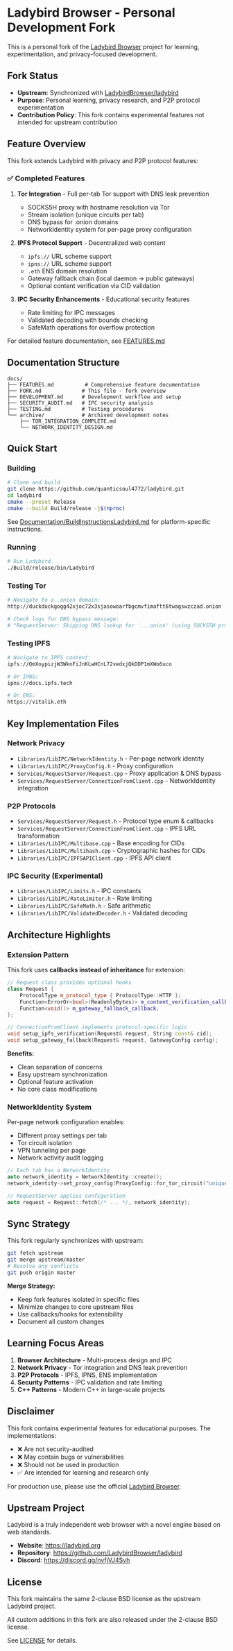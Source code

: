 # Ladybird Browser - Personal Development Fork

This is a personal fork of the [Ladybird Browser](https://github.com/LadybirdBrowser/ladybird) project for learning, experimentation, and privacy-focused development.

## Fork Status

- **Upstream**: Synchronized with [LadybirdBrowser/ladybird](https://github.com/LadybirdBrowser/ladybird)
- **Purpose**: Personal learning, privacy research, and P2P protocol experimentation
- **Contribution Policy**: This fork contains experimental features not intended for upstream contribution

## Feature Overview

This fork extends Ladybird with privacy and P2P protocol features:

### ✅ Completed Features

1. **Tor Integration** - Full per-tab Tor support with DNS leak prevention
   - SOCKS5H proxy with hostname resolution via Tor
   - Stream isolation (unique circuits per tab)
   - DNS bypass for .onion domains
   - NetworkIdentity system for per-page proxy configuration

2. **IPFS Protocol Support** - Decentralized web content
   - `ipfs://` URL scheme support
   - `ipns://` URL scheme support
   - `.eth` ENS domain resolution
   - Gateway fallback chain (local daemon → public gateways)
   - Optional content verification via CID validation

3. **IPC Security Enhancements** - Educational security features
   - Rate limiting for IPC messages
   - Validated decoding with bounds checking
   - SafeMath operations for overflow protection

For detailed feature documentation, see [FEATURES.md](FEATURES.md)

## Documentation Structure

```
docs/
├── FEATURES.md          # Comprehensive feature documentation
├── FORK.md             # This file - fork overview
├── DEVELOPMENT.md      # Development workflow and setup
├── SECURITY_AUDIT.md   # IPC security analysis
├── TESTING.md          # Testing procedures
└── archive/            # Archived development notes
    ├── TOR_INTEGRATION_COMPLETE.md
    └── NETWORK_IDENTITY_DESIGN.md
```

## Quick Start

### Building

```bash
# Clone and build
git clone https://github.com/quanticsoul4772/ladybird.git
cd ladybird
cmake --preset Release
cmake --build Build/release -j$(nproc)
```

See [Documentation/BuildInstructionsLadybird.md](../Documentation/BuildInstructionsLadybird.md) for platform-specific instructions.

### Running

```bash
# Run Ladybird
./Build/release/bin/Ladybird
```

### Testing Tor

```bash
# Navigate to a .onion domain:
http://duckduckgogg42xjoc72x3sjasowoarfbgcmvfimaftt6twagswzczad.onion

# Check logs for DNS bypass message:
# "RequestServer: Skipping DNS lookup for '...onion' (using SOCKS5H proxy - DNS via Tor)"
```

### Testing IPFS

```bash
# Navigate to IPFS content:
ipfs://QmXoypizjW3WknFiJnKLwHCnL72vedxjQkDDP1mXWo6uco

# Or IPNS:
ipns://docs.ipfs.tech

# Or ENS:
https://vitalik.eth
```

## Key Implementation Files

### Network Privacy
- `Libraries/LibIPC/NetworkIdentity.h` - Per-page network identity
- `Libraries/LibIPC/ProxyConfig.h` - Proxy configuration
- `Services/RequestServer/Request.cpp` - Proxy application & DNS bypass
- `Services/RequestServer/ConnectionFromClient.cpp` - NetworkIdentity integration

### P2P Protocols
- `Services/RequestServer/Request.h` - Protocol type enum & callbacks
- `Services/RequestServer/ConnectionFromClient.cpp` - IPFS URL transformation
- `Libraries/LibIPC/Multibase.cpp` - Base encoding for CIDs
- `Libraries/LibIPC/Multihash.cpp` - Cryptographic hashes for CIDs
- `Libraries/LibIPC/IPFSAPIClient.cpp` - IPFS API client

### IPC Security (Experimental)
- `Libraries/LibIPC/Limits.h` - IPC constants
- `Libraries/LibIPC/RateLimiter.h` - Rate limiting
- `Libraries/LibIPC/SafeMath.h` - Safe arithmetic
- `Libraries/LibIPC/ValidatedDecoder.h` - Validated decoding

## Architecture Highlights

### Extension Pattern

This fork uses **callbacks instead of inheritance** for extension:

```cpp
// Request class provides optional hooks
class Request {
    ProtocolType m_protocol_type { ProtocolType::HTTP };
    Function<ErrorOr<bool>(ReadonlyBytes)> m_content_verification_callback;
    Function<void()> m_gateway_fallback_callback;
};

// ConnectionFromClient implements protocol-specific logic
void setup_ipfs_verification(Request& request, String const& cid);
void setup_gateway_fallback(Request& request, GatewayConfig config);
```

**Benefits:**
- Clean separation of concerns
- Easy upstream synchronization
- Optional feature activation
- No core class modifications

### NetworkIdentity System

Per-page network configuration enables:
- Different proxy settings per tab
- Tor circuit isolation
- VPN tunneling per page
- Network activity audit logging

```cpp
// Each tab has a NetworkIdentity
auto network_identity = NetworkIdentity::create();
network_identity->set_proxy_config(ProxyConfig::for_tor_circuit("unique-id"));

// RequestServer applies configuration
auto request = Request::fetch(/* ... */, network_identity);
```

## Sync Strategy

This fork regularly synchronizes with upstream:

```bash
git fetch upstream
git merge upstream/master
# Resolve any conflicts
git push origin master
```

**Merge Strategy:**
- Keep fork features isolated in specific files
- Minimize changes to core upstream files
- Use callbacks/hooks for extensibility
- Document all custom changes

## Learning Focus Areas

1. **Browser Architecture** - Multi-process design and IPC
2. **Network Privacy** - Tor integration and DNS leak prevention
3. **P2P Protocols** - IPFS, IPNS, ENS implementation
4. **Security Patterns** - IPC validation and rate limiting
5. **C++ Patterns** - Modern C++ in large-scale projects

## Disclaimer

This fork contains experimental features for educational purposes. The implementations:

- ❌ Are not security-audited
- ❌ May contain bugs or vulnerabilities
- ❌ Should not be used in production
- ✅ Are intended for learning and research only

For production use, please use the official [Ladybird Browser](https://github.com/LadybirdBrowser/ladybird).

## Upstream Project

Ladybird is a truly independent web browser with a novel engine based on web standards.

- **Website**: https://ladybird.org
- **Repository**: https://github.com/LadybirdBrowser/ladybird
- **Discord**: https://discord.gg/nvfjVJ4Svh

## License

This fork maintains the same 2-clause BSD license as the upstream Ladybird project.

All custom additions in this fork are also released under the 2-clause BSD license.

See [LICENSE](../LICENSE) for details.
